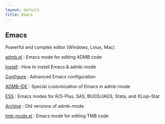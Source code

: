 ```yaml
---
layout: default
title: Emacs
---
```


Emacs
-----

Powerful and complex editor (Windows, Linux, Mac)

[admb.el](admb.el)
: Emacs mode for editing ADMB code  

[Install](install.html)
: How to install Emacs & admb-mode

[Configure](configure.html)
: Advanced Emacs configuration

[ADMB-IDE](/tools/editors/admb-ide/)
: Special customization of Emacs in admb-mode  

[ESS](ess.html)
: Emacs modes for R/S-Plus, SAS, BUGS/JAGS, Stata, and XLisp-Stat

[Archive](archive/)
: Old versions of admb-mode

[tmb-mode.el](tmb-mode.el)
: Emacs mode for editing TMB code  
